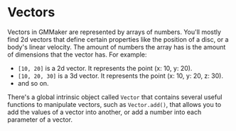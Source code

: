 # Vectors

Vectors in GMMaker are represented by arrays of numbers. You'll mostly find 2d vectors that define certain properties like the position of a disc, or a body's linear velocity. The amount of numbers the array has is the amount of dimensions that the vector has. For example:

* `[10, 20]` is a 2d vector. It represents the point (x: 10, y: 20).
* `[10, 20, 30]` is a 3d vector. It represents the point (x: 10, y: 20, z: 30).
* and so on.

There's a global intrinsic object called `Vector` that contains several useful functions to manipulate vectors, such as `Vector.add()`, that allows you to add the values of a vector into another, or add a number into each parameter of a vector.